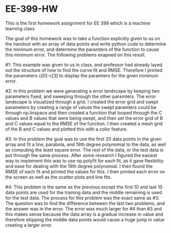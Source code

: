 # EE-399-HW
This is the first homework assignment for EE 399 which is a machine learning class


The goal of this homework was to take a function explicitly given to us on the handout with an array of data points and write python code to determine the minimum error,
and determine the paramters of the function to cause this minimum error. The following problems exapned on this result.

#1: This example was given to us in class, and professor had already layed out the structure of how to find the curve fit and RMSE. Therefore I printed the parameters
c[0]-c[3] to display the paramters for the given minimum error.

#2: In this problem we were generating a error landscape by keeping two parameters fixed, and sweeping through the other paramters. The 
error landscape is visualized through a grid. I created the error grid and swept parameters by creating a range of values the swept paramters could be through np.linspace
and then created a function that looped through the C values and B values that were being swept, and then set the error grid of B and C values equal to the RMSE of the 
function. I then created a mesh grid of the B and C values and plotted this with a color feature.

#3: In this problem the goal was to use the first 20 data points in the given array and fit a line, parabola, and 19th degree polynomial to the data, as well as computing
the least square error. The rest of the data, or the test data is put through the same process. After some research I figured the easiest way to implement this was to use
np.polyfit for each fit, as it gave flexibility and ease for dealing with the 19th degree polynomial. I then found the RMSE of each fit and printed the values for this.
I then printed each error on the screen as well as the scatter plots and line fits.

#4: This problem is the same as the previous except the first 10 and last 10 data points are used for the training data and the middle remaining is used for the test data.
The process for this problem was the exact same as #3. The question was to find the difference between the last two problems, and the answer was in the error. The error was
much larger for #4 than #3 and this makes sense because the data array is a gradual increase in value and therefore skipping the middle data points would cause a huge 
jump in value creating a larger error.
